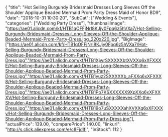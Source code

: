 {
	"title": "Hot Selling Burgundy Bridesmaid Dresses Long Sleeves Off the Shoulder Applique Beaded Mermaid Prom Party Dress Maid of Honor BD9",
	"date": "2018-10-31 10:30:20",
	"SubCat": ["Wedding & Events"],
	"categories": ["Wedding Party Dress"],
	"thumbnailImage": "https://ae01.alicdn.com/kf/HTB1qOFFjNrI8KJjy0Fpq6z5hVXa7/Hot-Selling-Burgundy-Bridesmaid-Dresses-Long-Sleeves-Off-the-Shoulder-Applique-Beaded-Mermaid-Prom-Party-Dress.jpg_220x220.jpg",
	"BigImage": ["https://ae01.alicdn.com/kf/HTB1qOFFjNrI8KJjy0Fpq6z5hVXa7/Hot-Selling-Burgundy-Bridesmaid-Dresses-Long-Sleeves-Off-the-Shoulder-Applique-Beaded-Mermaid-Prom-Party-Dress.jpg","https://ae01.alicdn.com/kf/HTB1XjwrSXXXXXbtXVXXq6xXFXXXE/Hot-Selling-Burgundy-Bridesmaid-Dresses-Long-Sleeves-Off-the-Shoulder-Applique-Beaded-Mermaid-Prom-Party-Dress.jpg","https://ae01.alicdn.com/kf/HTB1yuz2SXXXXXb_aFXXq6xXFXXX8/Hot-Selling-Burgundy-Bridesmaid-Dresses-Long-Sleeves-Off-the-Shoulder-Applique-Beaded-Mermaid-Prom-Party-Dress.jpg","https://ae01.alicdn.com/kf/HTB1Po7KSXXXXXX9XpXXq6xXFXXXV/Hot-Selling-Burgundy-Bridesmaid-Dresses-Long-Sleeves-Off-the-Shoulder-Applique-Beaded-Mermaid-Prom-Party-Dress.jpg","https://ae01.alicdn.com/kf/HTB19o7uSXXXXXahXVXXq6xXFXXXy/Hot-Selling-Burgundy-Bridesmaid-Dresses-Long-Sleeves-Off-the-Shoulder-Applique-Beaded-Mermaid-Prom-Party-Dress.jpg"],
	"actualPrice": 139.00,
	"comparePrice": 140.00,
	"linkurl": "http://s.click.aliexpress.com/e/c8Fjdlfi",
	"inStock": 112
}
